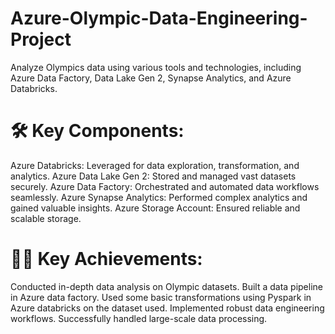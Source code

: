 # Azure-Olympic-Data-Engineering-Project
 Analyze Olympics data using various tools and technologies, including Azure Data Factory, Data Lake Gen 2, Synapse Analytics, and Azure Databricks.

# 🛠 Key Components: 
Azure Databricks: Leveraged for data exploration, transformation, and analytics. Azure Data Lake Gen 2: Stored and managed vast datasets securely. Azure Data Factory: Orchestrated and automated data workflows seamlessly. Azure Synapse Analytics: Performed complex analytics and gained valuable insights. Azure Storage Account: Ensured reliable and scalable storage.

# 👩‍💻 Key Achievements: 
Conducted in-depth data analysis on Olympic datasets. Built a data pipeline in Azure data factory. Used some basic transformations using Pyspark in Azure databricks on the dataset used. Implemented robust data engineering workflows. Successfully handled large-scale data processing.
